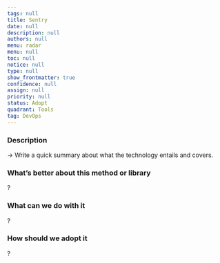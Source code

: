 ```yaml
---
tags: null
title: Sentry
date: null
description: null
authors: null
menu: radar
menu: null
toc: null
notice: null
type: null
show_frontmatter: true
confidence: null
assign: null
priority: null
status: Adopt
quadrant: Tools
tag: DevOps
---
```


<!-- table_of_contents 462122a8-6d29-4683-9faf-95ee3a2f64f9 -->

### Description

→ Write a quick summary about what the technology entails and covers.

### What’s better about this method or library

?

### What can we do with it

?

### How should we adopt it

?

<!-- child_database b857c3d3-932a-4346-bba1-d02aaf35aa86 -->

